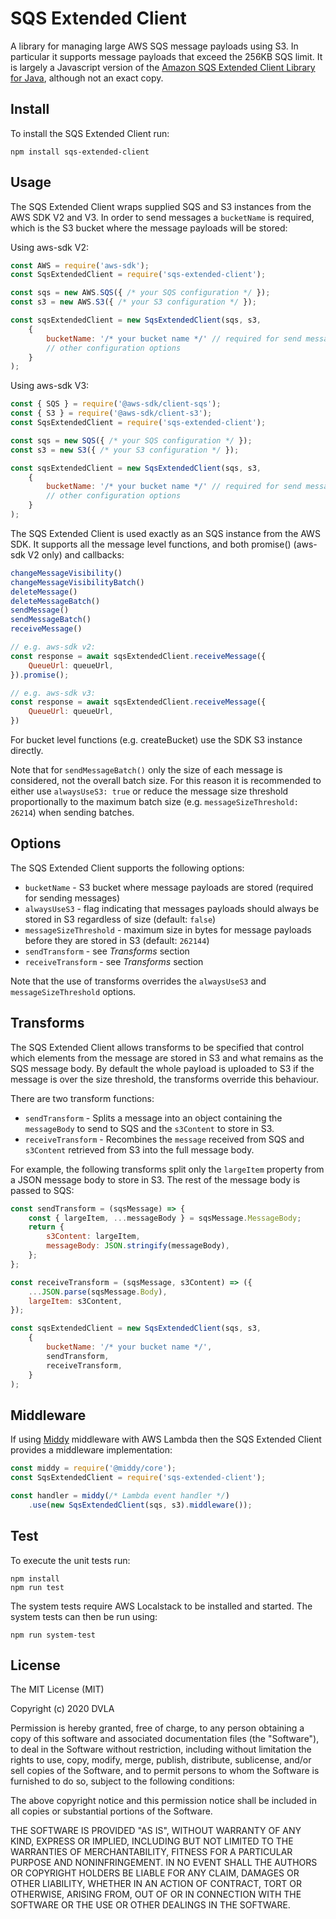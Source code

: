 # SQS Extended Client

A library for managing large AWS SQS message payloads using S3. In particular it supports message payloads that exceed the 256KB SQS limit. It is largely a Javascript version of the [Amazon SQS Extended Client Library for Java](https://github.com/awslabs/amazon-sqs-java-extended-client-lib), although not an exact copy.

## Install

To install the SQS Extended Client run:

```
npm install sqs-extended-client
```

## Usage

The SQS Extended Client wraps supplied SQS and S3 instances from the AWS SDK V2 and V3. In order to send messages a `bucketName` is required, which is the S3 bucket where the message payloads will be stored:

Using aws-sdk V2:

```Javascript
const AWS = require('aws-sdk');
const SqsExtendedClient = require('sqs-extended-client');

const sqs = new AWS.SQS({ /* your SQS configuration */ });
const s3 = new AWS.S3({ /* your S3 configuration */ });

const sqsExtendedClient = new SqsExtendedClient(sqs, s3,
    {
        bucketName: '/* your bucket name */' // required for send message
        // other configuration options
    }
);
```

Using aws-sdk V3:

```Javascript
const { SQS } = require('@aws-sdk/client-sqs');
const { S3 } = require('@aws-sdk/client-s3');
const SqsExtendedClient = require('sqs-extended-client');

const sqs = new SQS({ /* your SQS configuration */ });
const s3 = new S3({ /* your S3 configuration */ });

const sqsExtendedClient = new SqsExtendedClient(sqs, s3,
    {
        bucketName: '/* your bucket name */' // required for send message
        // other configuration options
    }
);
```

The SQS Extended Client is used exactly as an SQS instance from the AWS SDK. It supports all the message level functions, and both promise() (aws-sdk V2 only) and callbacks:
```Javascript
changeMessageVisibility()
changeMessageVisibilityBatch()
deleteMessage()
deleteMessageBatch()
sendMessage()
sendMessageBatch()
receiveMessage()

// e.g. aws-sdk v2:
const response = await sqsExtendedClient.receiveMessage({
    QueueUrl: queueUrl,
}).promise();

// e.g. aws-sdk v3:
const response = await sqsExtendedClient.receiveMessage({
    QueueUrl: queueUrl,
})
```
For bucket level functions (e.g. createBucket) use the SDK S3 instance directly.

Note that for `sendMessageBatch()` only the size of each message is considered, not the overall batch size. For this reason it is recommended to either use `alwaysUseS3: true` or reduce the message size threshold proportionally to the maximum batch size (e.g. `messageSizeThreshold: 26214`) when sending batches.

## Options

The SQS Extended Client supports the following options:

* `bucketName` - S3 bucket where message payloads are stored (required for sending messages)
* `alwaysUseS3` - flag indicating that messages payloads should always be stored in S3 regardless of size (default: `false`)
* `messageSizeThreshold` - maximum size in bytes for message payloads before they are stored in S3 (default: `262144`)
* `sendTransform` - see _Transforms_ section
* `receiveTransform` - see _Transforms_ section

Note that the use of transforms overrides the `alwaysUseS3` and `messageSizeThreshold` options.

## Transforms

The SQS Extended Client allows transforms to be specified that control which elements from the message are stored in S3 and what remains as the SQS message body. By default the whole payload is uploaded to S3 if the message is over the size threshold, the transforms override this behaviour.

There are two transform functions:

* `sendTransform` - Splits a message into an object containing the `messageBody` to send to SQS and the `s3Content` to store in S3.
* `receiveTransform` - Recombines the `message` received from SQS and `s3Content` retrieved from S3 into the full message body.

For example, the following transforms split only the `largeItem` property from a JSON message body to store in S3. The rest of the message body is passed to SQS:

```Javascript
const sendTransform = (sqsMessage) => {
    const { largeItem, ...messageBody } = sqsMessage.MessageBody;
    return {
        s3Content: largeItem,
        messageBody: JSON.stringify(messageBody),
    };
};

const receiveTransform = (sqsMessage, s3Content) => ({
    ...JSON.parse(sqsMessage.Body),
    largeItem: s3Content,
});

const sqsExtendedClient = new SqsExtendedClient(sqs, s3,
    {
        bucketName: '/* your bucket name */',
        sendTransform,
        receiveTransform,
    }
);
```

## Middleware

If using [Middy](https://github.com/middyjs/middy) middleware with AWS Lambda then the SQS Extended Client provides a middleware implementation:

```Javascript
const middy = require('@middy/core');
const SqsExtendedClient = require('sqs-extended-client');

const handler = middy(/* Lambda event handler */)
    .use(new SqsExtendedClient(sqs, s3).middleware());
```

## Test

To execute the unit tests run:

```
npm install
npm run test
```

The system tests require AWS Localstack to be installed and started. The system tests can then be run using:

```
npm run system-test
```

## License

The MIT License (MIT)

Copyright (c) 2020 DVLA

Permission is hereby granted, free of charge, to any person obtaining a copy of this software and associated documentation files (the "Software"), to deal in the Software without restriction, including without limitation the rights to use, copy, modify, merge, publish, distribute, sublicense, and/or sell copies of the Software, and to permit persons to whom the Software is furnished to do so, subject to the following conditions:

The above copyright notice and this permission notice shall be included in all copies or substantial portions of the Software.

THE SOFTWARE IS PROVIDED "AS IS", WITHOUT WARRANTY OF ANY KIND, EXPRESS OR IMPLIED, INCLUDING BUT NOT LIMITED TO THE WARRANTIES OF MERCHANTABILITY, FITNESS FOR A PARTICULAR PURPOSE AND NONINFRINGEMENT. IN NO EVENT SHALL THE AUTHORS OR COPYRIGHT HOLDERS BE LIABLE FOR ANY CLAIM, DAMAGES OR OTHER LIABILITY, WHETHER IN AN ACTION OF CONTRACT, TORT OR OTHERWISE, ARISING FROM, OUT OF OR IN CONNECTION WITH THE SOFTWARE OR THE USE OR OTHER DEALINGS IN THE SOFTWARE.
